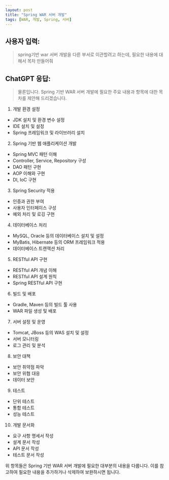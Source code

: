 ```yaml
---
layout: post
title: "Spring WAR 서버 개발"
tags: [WAR, 개발, Spring, 서버]
---
```


## 사용자 입력:
> spring기반 war 서버 개발을 다른 부서로 이관할려고 하는데, 필요한 내용에 대해서 목차 만들어줘

## ChatGPT 응답:
> 물론입니다. Spring 기반 WAR 서버 개발에 필요한 주요 내용과 항목에 대한 목차를 제안해 드리겠습니다.

1. 개발 환경 설정
- JDK 설치 및 환경 변수 설정
- IDE 설치 및 설정
- Spring 프레임워크 및 라이브러리 설치

2. Spring 기반 웹 애플리케이션 개발
- Spring MVC 패턴 이해
- Controller, Service, Repository 구성
- DAO 패턴 구현
- AOP 이해와 구현
- DI, IoC 구현

3. Spring Security 적용
- 인증과 권한 부여
- 사용자 인터페이스 구성
- 예외 처리 및 로깅 구현

4. 데이터베이스 처리
- MySQL, Oracle 등의 데이터베이스 설치 및 설정
- MyBatis, Hibernate 등의 ORM 프레임워크 적용
- 데이터베이스 트랜잭션 처리

5. RESTful API 구현
- RESTful API 개념 이해
- RESTful API 설계 원칙
- Spring RESTful API 구현

6. 빌드 및 배포
- Gradle, Maven 등의 빌드 툴 사용
- WAR 파일 생성 및 배포

7. 서버 설정 및 운영
- Tomcat, JBoss 등의 WAS 설치 및 설정
- 서버 모니터링
- 로그 관리 및 분석

8. 보안 대책
- 보안 취약점 파악
- 보안 위협 대응
- 데이터 보안

9. 테스트
- 단위 테스트
- 통합 테스트
- 성능 테스트

10. 개발 문서화
- 요구 사항 명세서 작성
- 설계 문서 작성
- API 문서 작성
- 테스트 문서 작성

위 항목들은 Spring 기반 WAR 서버 개발에 필요한 대부분의 내용을 다룹니다. 이를 참고하여 필요한 내용을 추가하거나 삭제하여 보완하시면 됩니다.

